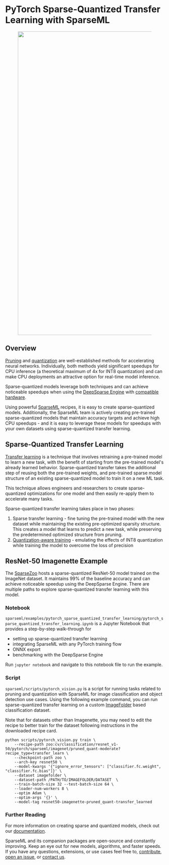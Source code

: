 <!--
Copyright (c) 2021 - present / Neuralmagic, Inc. All Rights Reserved.

Licensed under the Apache License, Version 2.0 (the "License");
you may not use this file except in compliance with the License.
You may obtain a copy of the License at

   http://www.apache.org/licenses/LICENSE-2.0

Unless required by applicable law or agreed to in writing,
software distributed under the License is distributed on an "AS IS" BASIS,
WITHOUT WARRANTIES OR CONDITIONS OF ANY KIND, either express or implied.
See the License for the specific language governing permissions and
limitations under the License.
-->

# PyTorch Sparse-Quantized Transfer Learning with SparseML

<figure class="image">
  <img src="https://docs.neuralmagic.com/docs/source/sparsification/flow-sparsification-model_recipe_sparsezoo-sparseml_transfer_learning.svg" width="960px">
</figure>

## Overview
[Pruning](https://neuralmagic.com/blog/pruning-overview/) and
[quantization](https://arxiv.org/abs/1609.07061) are well-established methods for accelerating
neural networks.  Individually, both methods yield significant speedups for CPU inference
(a theoretical maximum of 4x for INT8 quantization) and can make CPU deployments an attractive
option for real-time model inference.

Sparse-quantized models leverage both techniques and
can achieve noticeable speedups
when using the [DeepSparse Engine](https://github.com/neuralmagic/deepsparse) with
[compatible hardware](https://docs.neuralmagic.com/deepsparse/hardware.html).

Using powerful [SparseML](https://github.com/neuralmagic/sparseml) recipes, it is easy to create sparse-quantized models.
Additionally, the SparseML team is actively creating pre-trained sparse-quantized models that maintain accuracy
targets and achieve high CPU speedups - and it is easy to leverage these models for speedups with your own datasets
using sparse-quantized transfer learning.

## Sparse-Quantized Transfer Learning

[Transfer learning](https://en.wikipedia.org/wiki/Transfer_learning) is a technique that
involves retraining a pre-trained model to learn a new task, with the benefit of starting
from the pre-trained model's already learned behavior. Sparse-quantized transfer takes the
additional step of reusing both the pre-trained weights, and pre-trained sparse model
structure of an existing sparse-quantized model to train it on a new ML task.

This technique allows engineers and researchers to create sparse-quantized optimizations
for one model and then easily re-apply them to accelerate many tasks.

Sparse-quantized transfer learning takes place in two phases:
1. Sparse transfer learning \- fine tuning the pre-trained model with the new dataset
while maintaining the existing pre-optimized sparsity structure.  This creates a model 
that learns to predict a new task, while preserving the predetermined optimized structure
from pruning.
2. [Quantization-aware training](https://pytorch.org/blog/introduction-to-quantization-on-pytorch/#quantization-aware-training)
\- emulating the effects of INT8 quantization while training the model to overcome the loss of precision


## ResNet-50 Imagenette Example

The [SparseZoo](https://github.com/neuralmagic/sparseml) hosts a sparse-quantized ResNet-50 model trained
on the ImageNet dataset.  It maintains 99% of the baseline accuracy and can achieve noticeable
speedup using the DeepSparse Engine.  There are multiple paths to explore sparse-quantized
transfer learning with this model.

### Notebook
`sparseml/examples/pytorch_sparse_quantized_transfer_learning/pytorch_sparse_quantized_transfer_learning.ipynb`
is a Jupyter Notebook that provides a step-by-step walk-through for
 - setting up sparse-quantized transfer learning
 - integrating SparseML with any PyTorch training flow
 - ONNX export
 - benchmarking with the DeepSparse Engine 

Run `jupyter notebook` and navigate to this notebook file to run the example.

### Script
`sparseml/scripts/pytorch_vision.py` is a script for running tasks related to pruning and
quantization with SparseML for image classification and object detection use cases.
Using the following example command, you can run sparse-quantized transfer learning on a custom
[ImageFolder](https://pytorch.org/vision/0.8/datasets.html#imagefolder) based
classification dataset.

Note that for datasets other than Imagenette, you may need to edit
the recipe to better train for the dataset following instructions in the downloaded recipe card.

```
python scripts/pytorch_vision.py train \
    --recipe-path zoo:cv/classification/resnet_v1-50/pytorch/sparseml/imagenet/pruned_quant-moderate?recipe_type=transfer_learn \
    --checkpoint-path zoo \
    --arch-key resnet50 \
    --model-kwargs '{"ignore_error_tensors": ["classifier.fc.weight", "classifier.fc.bias"]}' \
    --dataset imagefolder \
    --dataset-path /PATH/TO/IMAGEFOLDER/DATASET  \
    --train-batch-size 32 --test-batch-size 64 \
    --loader-num-workers 8 \
    --optim Adam \
    --optim-args '{}' \
    --model-tag resnet50-imagenette-pruned_quant-transfer_learned
```


### Further Reading

For more information on creating sparse and quantized models, check out our
[documentation](https://neuralmagic.com/contact/).

SparseML and its companion packages are open-source and constantly improving.
Keep an eye out for new models, algorithms, and faster speeds.
If you have any questions, extensions, or use cases feel free to,
[contribute](https://github.com/neuralmagic/sparseml/blob/main/CONTRIBUTING.md),
[open an issue](https://github.com/neuralmagic/sparseml/issues),
or [contact us](https://neuralmagic.com/contact/).
